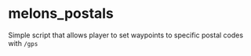 # melons_postals
Simple script that allows player to set waypoints to specific postal codes with `/gps`
